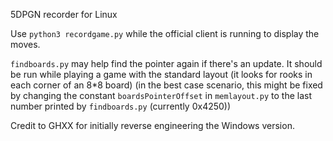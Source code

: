 5DPGN recorder for Linux

Use `python3 recordgame.py` while the official client is running to display the moves.

`findboards.py` may help find the pointer again if there's an update. It should be run while playing a game with the standard layout (it looks for rooks in each corner of an 8*8 board)
(in the best case scenario, this might be fixed by changing the constant `boardsPointerOffset`
 in `memlayout.py` to the last number printed by `findboards.py` (currently 0x4250))

Credit to GHXX for initially reverse engineering the Windows version.
